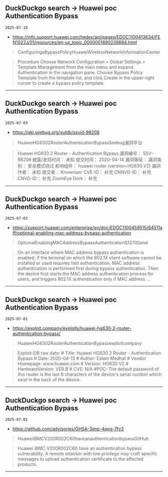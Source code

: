 ## DuckDuckgo search -> Huawei poc Authentication Bypass
`2025-07-10`

* https://info.support.huawei.com/hedex/api/pages/EDOC1100413634/FEN1022J/01/resources/en-us_topic_0000001890239884.html

<blockquote>
 ConfiguringaBypassPolicyHuaweiWirelessNetworkInformationCenter
</blockquote>
<blockquote>
Procedure Choose Network Configuration &gt; Global Settings &gt; Template Management from the main menu and expand Authentication in the navigation pane. Choose Bypass Policy Template from the template list, and click Create in the upper right corner to create a bypass policy template.
</blockquote>

---

## DuckDuckgo search -> Huawei poc Authentication Bypass
`2025-07-03`

* https://qkl.seebug.org/vuldb/ssvid-98208

<blockquote>
 HuaweiHG6302RouterAuthenticationBypassSeebug漏洞平台
</blockquote>
<blockquote>
Huawei HG630 2 Router - Authentication Bypass 漏洞编号： SSV-98208 披露/发现时间： 未知 提交时间： 2020-04-14 漏洞等级： 漏洞类别： 安全模式绕过 影响组件： huawei router (version&#61;HG630 V2) 漏洞作者： 未知 提交者： Knownsec CVE-ID： 补充 CNNVD-ID： 补充 CNVD-ID： 补充 ZoomEye Dork： 补充
</blockquote>

---

## DuckDuckgo search -> Huawei poc Authentication Bypass
`2025-07-03`

* https://support.huawei.com/enterprise/en/doc/EDOC1100459515/64511aff/optional-enabling-mac-address-bypass-authentication

<blockquote>
 OptionalEnablingMACAddressBypassAuthenticationS12700and
</blockquote>
<blockquote>
On an interface where MAC address bypass authentication is enabled, if the terminal on which the 802.1X client software cannot be installed or used requires fast authentication, MAC address authentication is performed first during bypass authentication. Then the device first starts the MAC address authentication process for users, and triggers 802.1X authentication only if MAC address ...
</blockquote>

---

## DuckDuckgo search -> Huawei poc Authentication Bypass
`2025-07-01`

* https://exploit.company/exploits/huawei-hg630-2-router-authentication-bypass/

<blockquote>
 HuaweiHG6302RouterAuthenticationBypassexploitcompany
</blockquote>
<blockquote>
Exploit-DB raw data: &#35; Title: Huawei HG630 2 Router - Authentication Bypass &#35; Date: 2020-04-13 &#35; Author: Eslam Medhat &#35; Vendor Homepage: www.huawei.com &#35; Version: HG630 V2 &#35; HardwareVersion: VER.B &#35; CVE: N/A &#35;POC: The default password of this router is the last 8 characters of the device's serial number which exist in the back of the device.
</blockquote>

---

## DuckDuckgo search -> Huawei poc Authentication Bypass
`2025-07-01`

* https://github.com/advisories/GHSA-3jmp-4qpg-7fv3

<blockquote>
 HuaweiiBMCV200R002C60haveanauthenticationbypassGitHub
</blockquote>
<blockquote>
Huawei iBMC V200R002C60 have an authentication bypass vulnerability. A remote attacker with low privilege may craft specific messages to upload authentication certificate to the affected products.
</blockquote>

---

